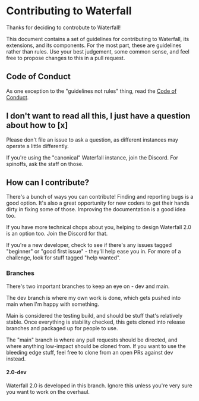 # Contributing to Waterfall

Thanks for deciding to controbute to Waterfall!

This document contains a set of guidelines for contributing to Waterfall, its extensions, and its components. For the most part, these
are guidelines rather than rules. Use your best judgement, some common sense, and feel free to propose changes to this in a pull request. 

## Code of Conduct

As one exception to the "guidelines not rules" thing, read the [Code of Conduct](CODE_OF_CONDUCT.md).

## I don't want to read all this, I just have a question about how to [x]

Please don't file an issue to ask a question, as different instances may operate a little differently. 

If you're using the "canonical" Waterfall instance, join the Discord. For spinoffs, ask the staff on those. 

## How can I contribute? 

There's a bunch of ways you can contribute! Finding and reporting bugs is a good option. It's also a great opportunity for new coders to get their hands dirty in fixing some of those. Improving the documentation is a good idea too. 

If you have more technical chops about you, helping to design Waterfall 2.0 is an option too. Join the Discord for that. 

If you're a new developer, check to see if there's any issues tagged "beginner" or "good first issue" - they'll help ease you in. For more of a challenge, look for stuff tagged "help wanted". 


### Branches

There's two important branches to keep an eye on - dev and main. 

The dev branch is where my own work is done, which gets pushed into main when I'm happy with something. 

Main is considered the testing build, and should be stuff that's relatively stable. Once everything is stability checked, this gets cloned into release branches and packaged up for people to use. 

The "main" branch is where any pull requests should be directed, and where anything low-impact should be cloned from. If you want to use the bleeding edge stuff, feel free to clone from an open PRs against dev instead. 

#### 2.0-dev 

Waterfall 2.0 is developed in this branch. Ignore this unless you're very sure you want to work on the overhaul.